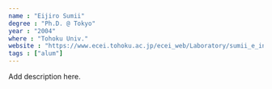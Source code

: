 ```yaml
---
name : "Eijiro Sumii"
degree : "Ph.D. @ Tokyo"
year : "2004"
where : "Tohoku Univ."
website : "https://www.ecei.tohoku.ac.jp/ecei_web/Laboratory/sumii_e_index.html"
tags : ["alum"]
---
```

Add description here.
